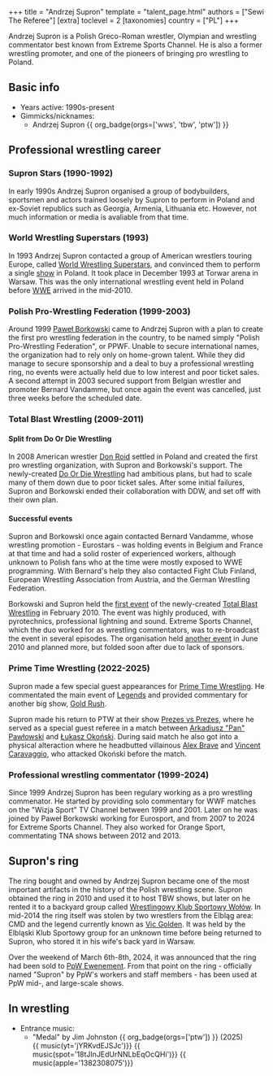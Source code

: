 +++
title = "Andrzej Supron"
template = "talent_page.html"
authors = ["Sewi The Referee"]
[extra]
toclevel = 2
[taxonomies]
country = ["PL"]
+++

Andrzej Supron is a Polish Greco-Roman wrestler, Olympian and wrestling commentator best known from Extreme Sports Channel. He is also a former wrestling promoter, and one of the pioneers of bringing pro wrestling to Poland.

## Basic info

* Years active: 1990s-present
* Gimmicks/nicknames:
  - Andrzej Supron {{ org_badge(orgs=['wws', 'tbw', 'ptw']) }}

## Professional wrestling career

### Supron Stars (1990-1992)

In early 1990s Andrzej Supron organised a group of bodybuilders, sportsmen and actors trained loosely by Supron to perform in Poland and ex-Soviet republics such as Georgia, Armenia, Lithuania etc. However, not much information or media is avaliable from that time. 

### World Wrestling Superstars (1993)

In 1993 Andrzej Supron contacted a group of American wrestlers touring Europe, called [World Wrestling Superstars](@/o/wws.md), and convinced them to perform a single [show](@/e/wws/1993-12-14-wws-world-wrestling-superstars.md) in Poland. It took place in December 1993 at Torwar arena in Warsaw. This was the only international wrestling event held in Poland before [WWE](@/o/wwe.md) arrived in the mid-2010.

### Polish Pro-Wrestling Federation (1999-2003)

Around 1999 [Paweł Borkowski](@/w/pawel-borkowski.md) came to Andrzej Supron with a plan to create the first pro wrestling federation in the country, to be named simply "Polish Pro-Wrestling Federation", or PPWF. Unable to secure international names, the organization had to rely only on home-grown talent. While they did manage to secure sponsorship and a deal to buy a professional wrestling ring, no events were actually held due to low interest and poor ticket sales. A second attempt in 2003 secured support from Belgian wrestler and promoter Bernard Vandamme, but once again the event was cancelled, just three weeks before the scheduled date.

### Total Blast Wrestling (2009-2011)

#### Split from Do Or Die Wrestling

In 2008 American wrestler [Don Roid](@/w/don-roid.md) settled in Poland and created the first pro wrestling organization, with Supron and Borkowski's support. The newly-created [Do Or Die Wrestling](@/o/ddw.md) had ambitious plans, but had to scale many of them down due to poor ticket sales. After some initial failures, Supron and Borkowski ended their collaboration with DDW, and set off with their own plan.

#### Successful events

Supron and Borkowski once again contacted Bernard Vandamme, whose wrestling promotion - Eurostars - was holding events in Belgium and France at that time and had a solid roster of experienced workers, although unknown to Polish fans who at the time were mostly exposed to WWE programming. With Bernard's help they also contacted Fight Club Finland, European Wrestling Association from Austria, and the German Wrestling Federation.

Borkowski and Supron held the [first event](@/e/tbw/2010-02-27-tbw-1.md) of the newly-created [Total Blast Wrestling](@/o/tbw.md) in February 2010. The event was highly produced, with pyrotechnics, professional lightning and sound. Extreme Sports Channel, which the duo worked for as wrestling commentators, was to re-broadcast the event in several episodes. The organisation held [another event](@/e/tbw/2010-06-05-tbw-2.md) in June 2010 and planned more, but folded soon after due to lack of sponsors.

### Prime Time Wrestling (2022-2025)

Supron made a few special guest appearances for [Prime Time Wrestling](@/o/ptw.md). He commentated the main event of [Legends](@/e/ptw/2022-11-26-ptw-3-legends.md) and provided commentary for another big show, [Gold Rush](@/e/ptw/2024-02-03-ptw-5-gold-rush.md). 

Supron made his return to PTW at their show [Prezes vs Prezes](@/e/ptw/2025-04-12-ptw-prezes-vs-prezes.md), where he served as a special guest referee in a match between [Arkadiusz "Pan" Pawłowski](@/w/pan-pawlowski.md) and [Łukasz Okoński](@/w/lukasz-okonski.md). During said match he also got into a physical alteraction where he headbutted villainous [Alex Brave](@/w/alex-brave.md) and [Vincent Caravaggio](@/w/vincent-caravaggio.md), who attacked Okoński before the match.

### Professional wrestling commentator (1999-2024)

Since 1999 Andrzej Supron has been regulary working as a pro wrestling commenator. He started by providing solo commentary for WWF matches on the "Wizja Sport" TV Channel between 1999 and 2001. 
Later on he was joined by Paweł Borkowski working for Eurosport, and from 2007 to 2024 for Extreme Sports Channel. 
They also worked for Orange Sport, commentating TNA shows between 2012 and 2013. 

## Supron's ring

The ring bought and owned by Andrzej Supron became one of the most important artifacts in the history of the Polish wrestling scene. Supron obtained the ring in 2010 and used it to host TBW shows, but later on he rented it to a backyard group called [Wrestlingowy Klub Sportowy Wołów](@/o/wksw.md). In mid-2014 the ring itself was stolen by two wrestlers from the Elbląg area: CMD and the legend currently known as [Vic Golden](@/w/vic-golden.md). It was held by the Elbląski Klub Sportowy group for an unknown time before being returned to Supron, who stored it in his wife's back yard in Warsaw. 

Over the weekend of March 6th-8th, 2024, it was announced that the ring had been sold to [PpW Ewenement](@/o/ppw.md). From that point on the ring - officially named "Supron" by PpW's workers and staff members - has been used at PpW mid-, and large-scale shows.

## In wrestling

* Entrance music:
  - "Medal" by Jim Johnston
 {{ org_badge(orgs=['ptw']) }} (2025) <br>
 {{ music(yt='jYRKvdEJSJc')}}
 {{ music(spot='18tJInJEdUrNNLbEqOcQHi')}}
 {{ music(apple='1382308075')}}
